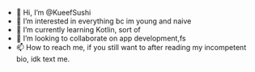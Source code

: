 - 👋 Hi, I’m @KueefSushi
- 👀 I’m interested in everything bc im young and naive
- 🌱 I’m currently learning Kotlin, sort of
- 💞️ I’m looking to collaborate on app development,fs
- 📫 How to reach me, if you still want to after reading my incompetent bio, idk text me.

<!---
KueefSushi/KueefSushi is a ✨ special ✨ repository because its `README.md` (this file) appears on your GitHub profile.
You can click the Preview link to take a look at your changes.
--->

